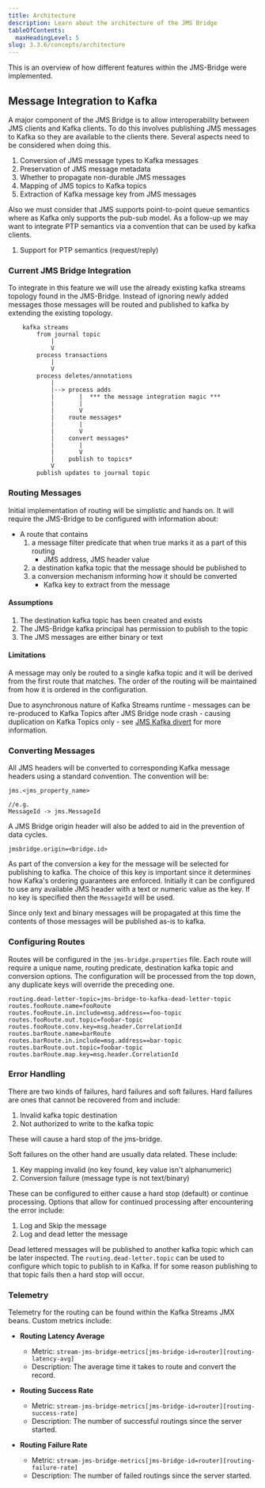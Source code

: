 ```yaml
---
title: Architecture
description: Learn about the architecture of the JMS Bridge
tableOfContents:
  maxHeadingLevel: 5
slug: 3.3.6/concepts/architecture
---
```


This is an overview of how different features within the JMS-Bridge were implemented.

## Message Integration to Kafka

A major component of the JMS Bridge is to allow interoperability between JMS clients and Kafka clients.
To do this involves publishing JMS messages to Kafka so they are available to the clients there.
Several aspects need to be considered when doing this.

1. Conversion of JMS message types to Kafka messages
2. Preservation of JMS message metadata
3. Whether to propagate non-durable JMS messages
4. Mapping of JMS topics to Kafka topics
5. Extraction of Kafka message key from JMS messages

Also we must consider that JMS supports point-to-point queue semantics where as Kafka only supports the pub-sub model.
As a follow-up we may want to integrate PTP semantics via a convention that can be used by kafka clients.

1. Support for PTP semantics (request/reply)

### Current JMS Bridge Integration

To integrate in this feature we will use the already existing kafka streams topology found in the JMS-Bridge.
Instead of ignoring newly added messages those messages will be routed and published to kafka by extending the existing
topology.

```plaintext
    kafka streams
        from journal topic
            |
            V
        process transactions
            |
            V
        process deletes/annotations
            |
            |--> process adds
            |       |  *** the message integration magic ***
            |       |
            |       V
            |    route messages*
            |       |
            |       V
            |    convert messages*
            |       |
            |       V
            |    publish to topics*
            V
        publish updates to journal topic
```

### Routing Messages

Initial implementation of routing will be simplistic and hands on.
It will require the JMS-Bridge to be configured with information about:

* A route that contains
  1. a message filter predicate that when true marks it as a part of this routing
     * JMS address, JMS header value
  2. a destination kafka topic that the message should be published to
  3. a conversion mechanism informing how it should be converted
     * Kafka key to extract from the message

#### Assumptions

1. The destination kafka topic has been created and exists
2. The JMS-Bridge kafka principal has permission to publish to the topic
3. The JMS messages are either binary or text

#### Limitations

A message may only be routed to a single kafka topic and it will be derived from the first route that matches.
The order of the routing will be maintained from how it is ordered in the configuration.

Due to asynchronous nature of Kafka Streams runtime - messages can be re-produced to Kafka Topics after JMS Bridge node crash - causing duplication on Kafka Topics only - see [JMS Kafka divert](3.3.6/concepts/jms_kafka_divert/) for more information.

### Converting Messages

All JMS headers will be converted to corresponding Kafka message headers using a standard convention.
The convention will be:

```plaintext
jms.<jms_property_name>

//e.g.
MessageId -> jms.MessageId
```

A JMS Bridge origin header will also be added to aid in the prevention of data cycles.

```properties
jmsbridge.origin=<bridge.id>
```

As part of the conversion a key for the message will be selected for publishing to kafka.
The choice of this key is important since it determines how Kafka's ordering guarantees are enforced.
Initially it can be configured to use any available JMS header with a text or numeric value as the key.
If no key is specified then the `MessageId` will be used.

Since only text and binary messages will be propagated at this time the contents of those messages will be published
as-is to kafka.

### Configuring Routes

Routes will be configured in the `jms-bridge.properties` file.
Each route will require a unique name, routing predicate, destination kafka topic and conversion options.
The configuration will be processed from the top down, any duplicate keys will override the preceding one.

```properties
routing.dead-letter-topic=jms-bridge-to-kafka-dead-letter-topic
routes.fooRoute.name=fooRoute
routes.fooRoute.in.include=msg.address==foo-topic
routes.fooRoute.out.topic=foobar-topic
routes.fooRoute.conv.key=msg.header.CorrelationId
routes.barRoute.name=barRoute
routes.barRoute.in.include=msg.address==bar-topic
routes.barRoute.out.topic=foobar-topic
routes.barRoute.map.key=msg.header.CorrelationId
```

### Error Handling

There are two kinds of failures, hard failures and soft failures.
Hard failures are ones that cannot be recovered from and include:

1. Invalid kafka topic destination
2. Not authorized to write to the kafka topic

These will cause a hard stop of the jms-bridge.

Soft failures on the other hand are usually data related.
These include:

1. Key mapping invalid (no key found, key value isn't alphanumeric)
2. Conversion failure (message type is not text/binary)

These can be configured to either cause a hard stop (default) or continue processing.
Options that allow for continued processing after encountering the error include:

1. Log and Skip the message
2. Log and dead letter the message

Dead lettered messages will be published to another kafka topic which can be later inspected.
The `routing.dead-letter.topic` can be used to configure which topic to publish to in Kafka.
If for some reason publishing to that topic fails then a hard stop will occur.

### Telemetry

Telemetry for the routing can be found within the Kafka Streams JMX beans. Custom metrics include:

* **Routing Latency Average**
  * Metric: `stream-jms-bridge-metrics[jms-bridge-id=router][routing-latency-avg]`
  * Description: The average time it takes to route and convert the record.

* **Routing Success Rate**
  * Metric: `stream-jms-bridge-metrics[jms-bridge-id=router][routing-success-rate]`
  * Description: The number of successful routings since the server started.

* **Routing Failure Rate**
  * Metric: `stream-jms-bridge-metrics[jms-bridge-id=router][routing-failure-rate]`
  * Description: The number of failed routings since the server started.
